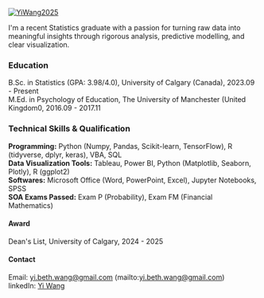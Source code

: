 

[![YiWang2025](https://img.shields.io/badge/YiWang2025-github-blue?logo=github)](https://github.com/YiWang2025)

I'm a recent Statistics graduate with a passion for turning raw data into meaningful insights through rigorous analysis, predictive modelling, and clear visualization.


### Education
B.Sc. in Statistics (GPA: 3.98/4.0), University of Calgary (Canada), 2023.09 - Present\
M.Ed. in Psychology of Education, The University of Manchester (United Kingdom0, 2016.09 - 2017.11



### Technical Skills & Qualification
**Programming:** Python (Numpy, Pandas, Scikit-learn, TensorFlow), R (tidyverse, dplyr, keras), VBA, SQL\
**Data Visualization Tools:** Tableau, Power BI, Python (Matplotlib, Seaborn, Plotly), R (ggplot2)\
**Softwares:** Microsoft Office (Word, PowerPoint, Excel), Jupyter Notebooks, SPSS\
**SOA Exams Passed:** Exam P (Probability), Exam FM (Financial Mathematics)



#### Award
Dean's List, University of Calgary, 2024 - 2025



#### Contact
Email: yi.beth.wang@gmail.com (mailto:yi.beth.wang@gmail.com)\
linkedIn: [Yi Wang](https://linkedin.com/in/YiWang)

